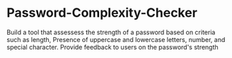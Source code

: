 # Password-Complexity-Checker
Build a tool that assessess the strength of a password based on criteria such as length, Presence of uppercase and lowercase letters, number, and special character. Provide feedback to users on the password's strength
